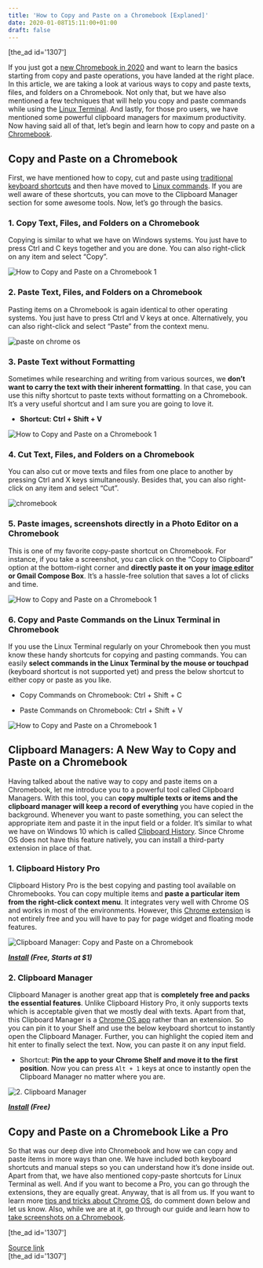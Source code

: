 ```yaml
---
title: 'How to Copy and Paste on a Chromebook [Explaned]'
date: 2020-01-08T15:11:00+01:00
draft: false
---
```


\[the\_ad id='1307'\]  
  

  

If you just got a [new Chromebook in 2020](https://beebom.com/best-chromebooks-you-can-buy/) and want to learn the basics starting from copy and paste operations, you have landed at the right place. In this article, we are taking a look at various ways to copy and paste texts, files, and folders on a Chromebook. Not only that, but we have also mentioned a few techniques that will help you copy and paste commands while using the [Linux Terminal](https://beebom.com/how-use-linux-chromebook/). And lastly, for those pro users, we have mentioned some powerful clipboard managers for maximum productivity. Now having said all of that, let’s begin and learn how to copy and paste on a [Chromebook](https://beebom.com/what-is-a-chromebook/).  

Copy and Paste on a Chromebook
------------------------------

  

First, we have mentioned how to copy, cut and paste using [traditional keyboard shortcuts](https://beebom.com/chromebook-shortcuts-use-chrome-os/) and then have moved to [Linux commands](https://beebom.com/essential-linux-commands/). If you are well aware of these shortcuts, you can move to the Clipboard Manager section for some awesome tools. Now, let’s go through the basics.  

### 1\. Copy Text, Files, and Folders on a Chromebook

  

Copying is similar to what we have on Windows systems. You just have to press Ctrl and C keys together and you are done. You can also right-click on any item and select “Copy”.  

![How to Copy and Paste on a Chromebook 1](https://beebom.com/wp-content/uploads/2020/01/How-to-Copy-and-Paste-on-a-Chromebook-1.jpg)

### 2\. Paste Text, Files, and Folders on a Chromebook

  

Pasting items on a Chromebook is again identical to other operating systems. You just have to press Ctrl and V keys at once. Alternatively, you can also right-click and select “Paste” from the context menu.  

![paste on chrome os](https://beebom.com/wp-content/uploads/2020/01/How-to-Copy-and-Paste-on-a-Chromebook-2.jpg)

### 3\. Paste Text without Formatting

  

Sometimes while researching and writing from various sources, we **don’t want to carry the text with their inherent formatting**. In that case, you can use this nifty shortcut to paste texts without formatting on a Chromebook. It’s a very useful shortcut and I am sure you are going to love it.  

*   **Shortcut: Ctrl + Shift + V**
  

![How to Copy and Paste on a Chromebook 1](https://beebom.com/wp-content/uploads/2020/01/How-to-Copy-and-Paste-on-a-Chromebook-3.jpg)

### 4\. Cut Text, Files, and Folders on a Chromebook

  

You can also cut or move texts and files from one place to another by pressing Ctrl and X keys simultaneously. Besides that, you can also right-click on any item and select “Cut”.

  
  

  

![chromebook](https://beebom.com/wp-content/uploads/2020/01/How-to-Copy-and-Paste-on-a-Chromebook-4.jpg)

### 5\. Paste images, screenshots directly in a Photo Editor on a Chromebook

  

This is one of my favorite copy-paste shortcut on Chromebook. For instance, if you take a screenshot, you can click on the “Copy to Clipboard” option at the bottom-right corner and **directly paste it on your [image editor](https://beebom.com/photo-editing-apps-android/) or Gmail Compose Box**. It’s a hassle-free solution that saves a lot of clicks and time.  

![How to Copy and Paste on a Chromebook 1](https://beebom.com/wp-content/uploads/2020/01/How-to-Copy-and-Paste-on-a-Chromebook-5.jpg)

### 6\. Copy and Paste Commands on the Linux Terminal in Chromebook

  

If you use the Linux Terminal regularly on your Chromebook then you must know these handy shortcuts for copying and pasting commands. You can easily **select commands in the Linux Terminal by the mouse or touchpad** (keyboard shortcut is not supported yet) and press the below shortcut to either copy or paste as you like.  

*   Copy Commands on Chromebook: Ctrl + Shift + C
  
*   Paste Commands on Chromebook: Ctrl + Shift + V
  

![How to Copy and Paste on a Chromebook 1](https://beebom.com/wp-content/uploads/2020/01/How-to-Copy-and-Paste-on-a-Chromebook-6.jpg)

Clipboard Managers: A New Way to Copy and Paste on a Chromebook
---------------------------------------------------------------

  

Having talked about the native way to copy and paste items on a Chromebook, let me introduce you to a powerful tool called Clipboard Managers. With this tool, you can **copy multiple texts or items and the clipboard manager will keep a record of everything** you have copied in the background. Whenever you want to paste something, you can select the appropriate item and paste it in the input field or a folder. It’s similar to what we have on Windows 10 which is called [Clipboard History](https://beebom.com/best-paste-alternative-clipboard-managers-windows/). Since Chrome OS does not have this feature natively, you can install a third-party extension in place of that.  

### 1\. Clipboard History Pro

  

Clipboard History Pro is the best copying and pasting tool available on Chromebooks. You can copy multiple items and **paste a particular item from the right-click context menu**. It integrates very well with Chrome OS and works in most of the environments. However, this [Chrome extension](https://beebom.com/best-chrome-extensions/) is not entirely free and you will have to pay for page widget and floating mode features.  

![Clipboard Manager: Copy and Paste on a Chromebook](https://beebom.com/wp-content/uploads/2020/01/How-to-Copy-and-Paste-on-a-Chromebook-7.jpg)

**_[Install](https://chrome.google.com/webstore/detail/clipboard-history-pro-bes/ajiejmhbejpdgkkigpddefnjmgcbkenk?hl=en) (Free, Starts at $1)_**

  
  

  

### 2\. Clipboard Manager

  

Clipboard Manager is another great app that is **completely free and packs the essential features**. Unlike Clipboard History Pro, it only supports texts which is acceptable given that we mostly deal with texts. Apart from that, this Clipboard Manager is a [Chrome OS app](https://beebom.com/best-chrome-os-apps-install-chromebook/) rather than an extension. So you can pin it to your Shelf and use the below keyboard shortcut to instantly open the Clipboard Manager. Further, you can highlight the copied item and hit enter to finally select the text. Now, you can paste it on any input field.  

*   Shortcut: **Pin the app to your Chrome Shelf and move it to the first position**. Now you can press `Alt + 1` keys at once to instantly open the Clipboard Manager no matter where you are.
  

![2. Clipboard Manager](https://beebom.com/wp-content/uploads/2020/01/a-1.jpeg)

**_[Install](https://chrome.google.com/webstore/detail/clipboard-manager/hlmagkbphobghocaimgijjjpmionjcnj/related) (Free)_**  

Copy and Paste on a Chromebook Like a Pro
-----------------------------------------

  

So that was our deep dive into Chromebook and how we can copy and paste items in more ways than one. We have included both keyboard shortcuts and manual steps so you can understand how it’s done inside out. Apart from that, we have also mentioned copy-paste shortcuts for Linux Terminal as well. And if you want to become a Pro, you can go through the extensions, they are equally great. Anyway, that is all from us. If you want to learn more [tips and tricks about Chrome OS](https://beebom.com/best-chrome-os-tips-tricks/), do comment down below and let us know. Also, while we are at it, go through our guide and learn how to [take screenshots on a Chromebook](https://beebom.com/how-take-screenshots-chromebook/).  

  
  
\[the\_ad id='1307'\]  
  
[Source link](https://beebom.com/how-copy-paste-chromebook/)  
\[the\_ad id='1307'\]
